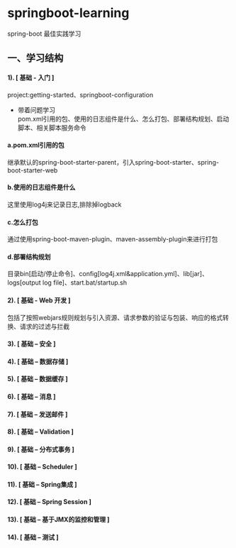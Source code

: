 # springboot-learning
spring-boot 最佳实践学习
## 一、学习结构
#### 1). [ 基础 - 入门 ]
project:getting-started、springboot-configuration<br>
- 带着问题学习<br>
 pom.xml引用的包、使用的日志组件是什么、怎么打包、部署结构规划、启动脚本、相关脚本服务命令<br>
 #### a.pom.xml引用的包<br>
 继承默认的spring-boot-starter-parent，引入spring-boot-starter、spring-boot-starter-web<br>
 #### b.使用的日志组件是什么<br>
 这里使用log4j来记录日志,排除掉logback<br>
 #### c.怎么打包<br>
 通过使用spring-boot-maven-plugin、maven-assembly-plugin来进行打包<br>
 #### d.部署结构规划<br>
 目录bin[启动/停止命令]、config[log4j.xml&application.yml]、lib[jar]、logs[output log file]、start.bat/startup.sh<br>
#### 2). [ 基础 - Web 开发 ]<br>
 包括了按照webjars规则规划与引入资源、请求参数的验证与包装、响应的格式转换、请求的过滤与拦截<br>
#### 3). [ 基础 – 安全 ]<br>
#### 4). [ 基础 – 数据存储 ]<br>
#### 5). [ 基础 – 数据缓存 ]<br>
#### 6). [ 基础 – 消息 ]<br>
#### 7). [ 基础 – 发送邮件 ]<br>
#### 8). [ 基础 – Validation ]<br>
#### 9). [ 基础 – 分布式事务 ]<br>
#### 10). [ 基础 – Scheduler ]<br>
#### 11). [ 基础 – Spring集成 ]<br>
#### 12). [ 基础 – Spring Session ]<br>
#### 13). [ 基础 – 基于JMX的监控和管理 ]<br>
#### 14). [ 基础 – 测试 ]<br>